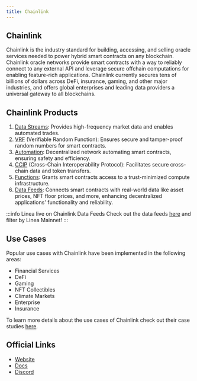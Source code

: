 ```yaml
---
title: Chainlink
---
```


## Chainlink

Chainlink is the industry standard for building, accessing, and selling oracle services needed to power hybrid smart contracts on any blockchain. Chainlink oracle networks provide smart contracts with a way to reliably connect to any external API and leverage secure offchain computations for enabling feature-rich applications. Chainlink currently secures tens of billions of dollars across DeFi, insurance, gaming, and other major industries, and offers global enterprises and leading data providers a universal gateway to all blockchains.


## Chainlink Products

1. [Data Streams](https://docs.chain.link/data-streams): Provides high-frequency market data and enables automated trades.
2. [VRF](https://docs.chain.link/vrf) (Verifiable Random Function): Ensures secure and tamper-proof random numbers for smart contracts.
3. [Automation](https://docs.chain.link/chainlink-automation): Decentralized network automating smart contracts, ensuring safety and efficiency.
4. [CCIP](https://docs.chain.link/ccip) (Cross-Chain Interoperability Protocol): Facilitates secure cross-chain data and token transfers.
5. [Functions](https://docs.chain.link/chainlink-functions): Grants smart contracts access to a trust-minimized compute infrastructure.
6. [Data Feeds](https://docs.chain.link/data-feeds): Connects smart contracts with real-world data like asset prices, NFT floor prices, and more, enhancing decentralized applications' functionality and reliability.

:::info Linea live on Chainlink Data Feeds
Check out the data feeds [here](https://data.chain.link/) and filter by Linea Mainnet!
:::

## Use Cases

Popular use cases with Chainlink have been implemented in the following areas:

- Financial Services
- DeFi
- Gaming
- NFT Collectibles
- Climate Markets
- Enterprise
- Insurance

To learn more details about the use cases of Chainlink check out their case studies [here](https://chain.link/use-cases).

## Official Links

- [Website](https://chain.link/)
- [Docs](https://docs.chain.link/)
- [Discord](https://discord.com/invite/aSK4zew)